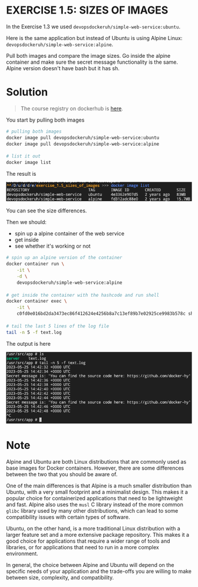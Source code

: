 # EXERCISE 1.5: SIZES OF IMAGES

In the Exercise 1.3 we used `devopsdockeruh/simple-web-service:ubuntu`.

Here is the same application but instead of Ubuntu is using Alpine Linux: `devopsdockeruh/simple-web-service:alpine`.

Pull both images and compare the image sizes. Go inside the alpine container and make sure the secret message functionality is the same. Alpine version doesn't have bash but it has sh.

# Solution

> The course registry on dockerhub is [here](https://hub.docker.com/r/devopsdockeruh/simple-web-service/tags).

You start by pulling both images
```bash
# pulling both images
docker image pull devopsdockeruh/simple-web-service:ubuntu
docker image pull devopsdockeruh/simple-web-service:alpine

# list it out
docker image list
```
The result is 

![](exercise_1.5_1.png)

You can see the size differences.

Then we should:
- spin up a alpine container of the web service
- get inside 
- see whether it's working or not

```bash
# spin up an alpine version of the container
docker container run \
    -it \
    -d \
    devopsdockeruh/simple-web-service:alpine

# get inside the container with the hashcode and run shell
docker container exec \
    -it \
    c0fd0e016bd2da3473ec86f412624e4256b8a7c13ef89b7e02925ce9983b578c sh

# tail the last 5 lines of the log file
tail -n 5 -f text.log
```

The output is here

![](exercise_1.5_2.png)


# Note
Alpine and Ubuntu are both Linux distributions that are commonly used as base images for Docker containers. However, there are some differences between the two that you should be aware of.

One of the main differences is that Alpine is a much smaller distribution than Ubuntu, with a very small footprint and a minimalist design. This makes it a popular choice for containerized applications that need to be lightweight and fast. Alpine also uses the `musl` C library instead of the more common `glibc` library used by many other distributions, which can lead to some compatibility issues with certain types of software.

Ubuntu, on the other hand, is a more traditional Linux distribution with a larger feature set and a more extensive package repository. This makes it a good choice for applications that require a wider range of tools and libraries, or for applications that need to run in a more complex environment.

In general, the choice between Alpine and Ubuntu will depend on the specific needs of your application and the trade-offs you are willing to make between size, complexity, and compatibility.